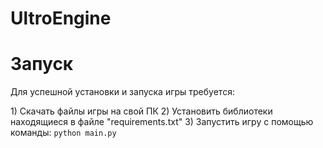 # UltroEngine
# Запуск
<p>Для успешной установки и запуска игры требуется:</p>
1) Cкачать файлы игры на свой ПК
2) Установить библиотеки находящиеся в файле "requirements.txt"
3) Запустить игру с помощью команды:
<code>python main.py</code>

